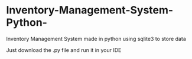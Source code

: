 # Inventory-Management-System-Python-
Inventory Management System made in python using sqlite3 to store data

Just download the .py file and run it in your IDE
